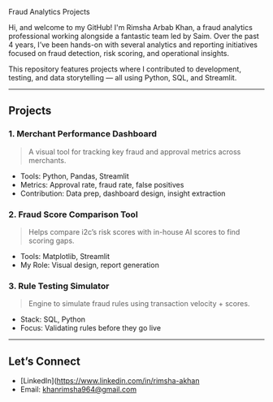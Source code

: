 Fraud Analytics Projects
 
Hi, and welcome to my GitHub! I'm Rimsha Arbab Khan, a fraud analytics professional working alongside a fantastic team led by Saim. Over the past 4 years, I’ve been hands-on with several analytics and reporting initiatives focused on fraud detection, risk scoring, and operational insights.
 
This repository features projects where I contributed to development, testing, and data storytelling — all using Python, SQL, and Streamlit.
 
---
 
##  Projects
 
### 1. Merchant Performance Dashboard
> A visual tool for tracking key fraud and approval metrics across merchants.
 
- Tools: Python, Pandas, Streamlit
- Metrics: Approval rate, fraud rate, false positives
- Contribution: Data prep, dashboard design, insight extraction
 
### 2. Fraud Score Comparison Tool
> Helps compare i2c’s risk scores with in-house AI scores to find scoring gaps.
 
- Tools: Matplotlib, Streamlit
- My Role: Visual design, report generation
 
### 3. Rule Testing Simulator
> Engine to simulate fraud rules using transaction velocity + scores.
 
- Stack: SQL, Python
- Focus: Validating rules before they go live
 
---
 
##  Let’s Connect
 
- [LinkedIn](https://www.linkedin.com/in/rimsha-akhan
- Email: khanrimsha964@gmail.com
